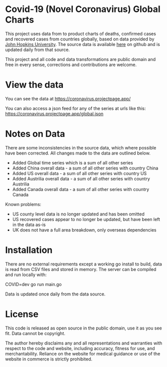 
# Covid-19 (Novel Coronavirus) Global Charts

This project uses data from to product charts of deaths, confirmed cases and recovered cases from countries globally, based on data provided by <a href="https://systems.jhu.edu/research/public-health/ncov/">John Hopkins University</a>. The source data is available <a href="https://github.com/CSSEGISandData/COVID-19">here</a> on github and is updated daily from that source.  

This project and all code and data transformations are public domain and free in every sense, corrections and contributions are welcome. 

# View the data

You can see the data at https://coronavirus.projectpage.app/

You can also access a json feed for any of the series at urls like this: https://coronavirus.projectpage.app/global.json


# Notes on Data
There are some inconsistencies in the source data, which where possible have been corrected. All changes made to the data are outlined below. 

* Added Global time series which is a sum of all other series 
* Added China overall data - a sum of all other series with country China
* Added US overall data - a sum of all other series with country US
* Added Austrilia overall data - a sum of all other series with country Austrilia
* Added Canada overall data - a sum of all other series with country Canada

Known problems: 

* US county level data is no longer updated and has been omitted
* US recovered cases appear to no longer be updated, but have been left in the data as-is
* UK does not have a full area breakdown, only overseas dependencies


# Installation 

There are no external requirements except a working go install to build, data is read from CSV files and stored in memory. The server can be compiled and run locally with: 

COVID=dev go run main.go 

Data is updated once daily from the data source. 


# License 

This code is released as open source in the public domain, use it as you see fit. Data cannot be copyright.

The author hereby disclaims any and all representations and warranties with respect to the code and website, including accuracy, fitness for use, and merchantability. Reliance on the website for medical guidance or use of the website in commerce is strictly prohibited.
